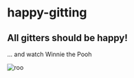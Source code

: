 # happy-gitting

## All gitters should be **happy!**

... and watch Winnie the Pooh

![roo](roo2.jgp)
